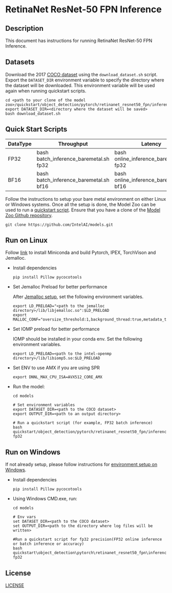 # RetinaNet ResNet-50 FPN Inference

## Description
This document has instructions for running RetinaNet ResNet-50 FPN Inference.

## Datasets

Download the 2017 [COCO dataset](https://cocodataset.org) using the `download_dataset.sh` script.
Export the `DATASET_DIR` environment variable to specify the directory where the dataset
will be downloaded. This environment variable will be used again when running quickstart scripts.
```
cd <path to your clone of the model zoo>/quickstart/object_detection/pytorch/retinanet_resnet50_fpn/inference/cpu
export DATASET_DIR=<directory where the dataset will be saved>
bash download_dataset.sh
```

## Quick Start Scripts

|  DataType   | Throughput  |  Latency    |   Accuracy  |
| ----------- | ----------- | ----------- | ----------- |
| FP32        | bash batch_inference_baremetal.sh fp32 | bash online_inference_baremetal.sh fp32 | bash accuracy_baremetal.sh fp32 |
| BF16        | bash batch_inference_baremetal.sh bf16 | bash online_inference_baremetal.sh bf16 | bash accuracy_baremetal.sh bf16 |

Follow the instructions to setup your bare metal environment on either Linux or Windows systems. Once all the setup is done,
the Model Zoo can be used to run a [quickstart script](#quick-start-scripts).
Ensure that you have a clone of the [Model Zoo Github repository](https://github.com/IntelAI/models).
```
git clone https://github.com/IntelAI/models.git
```

## Run on Linux

Follow [link](/docs/general/pytorch/BareMetalSetup.md) to install Miniconda and build Pytorch, IPEX, TorchVison and Jemalloc.

* Install dependencies
  ```
  pip install Pillow pycocotools
  ```

* Set Jemalloc Preload for better performance

  After [Jemalloc setup](/docs/general/pytorch/BareMetalSetup.md#build-jemalloc), set the following environment variables.
  ```
  export LD_PRELOAD="<path to the jemalloc directory>/lib/libjemalloc.so":$LD_PRELOAD
  export MALLOC_CONF="oversize_threshold:1,background_thread:true,metadata_thp:auto,dirty_decay_ms:9000000000,muzzy_decay_ms:9000000000"
  ```

* Set IOMP preload for better performance

  IOMP should be installed in your conda env. Set the following environment variables.
  ```
  export LD_PRELOAD=<path to the intel-openmp directory>/lib/libiomp5.so:$LD_PRELOAD
  ```

* Set ENV to use AMX if you are using SPR
  ```
  export DNNL_MAX_CPU_ISA=AVX512_CORE_AMX
  ```

* Run the model:
  ```
  cd models

  # Set environment variables
  export DATASET_DIR=<path to the COCO dataset>
  export OUTPUT_DIR=<path to an output directory>

  # Run a quickstart script (for example, FP32 batch inference)
  bash quickstart/object_detection/pytorch/retinanet_resnet50_fpn/inference/cpu/batch_inference_baremetal.sh fp32
  ```

## Run on Windows
If not already setup, please follow instructions for [environment setup on Windows](/docs/general/Windows.md).

* Install dependencies
  ```
  pip install Pillow pycocotools
  ```

* Using Windows CMD.exe, run:
  ```
  cd models

  # Env vars
  set DATASET_DIR=<path to the COCO dataset>
  set OUTPUT_DIR=<path to the directory where log files will be written>

  #Run a quickstart script for fp32 precision(FP32 online inference or batch inference or accuracy)
  bash quickstart\object_detection\pytorch\retinanet_resnet50_fpn\inference\cpu\batch_inference_baremetal.sh fp32
  ```

<!--- 80. License -->
## License

[LICENSE](/LICENSE)
